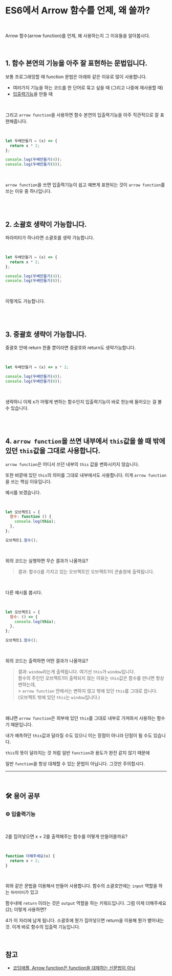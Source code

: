 # ES6에서 Arrow 함수를 언제, 왜 쓸까?

<br>

Arrow 함수(arrow function)를 언제, 왜 사용하는지 그 이유들을 알아봅시다.

<br>

## 1. 함수 본연의 기능을 아주 잘 표현하는 문법입니다.

보통 프로그래밍할 때 function 문법은 아래와 같은 이유로 많이 사용합니다.

- 여러가지 기능을 하는 코드를 한 단어로 묶고 싶을 때 (그리고 나중에 재사용할 때)
- [입출력기능](#gear-입출력기능)을 만들 때

<br>

그리고 `arrow function`을 사용하면 함수 본연의 입출력기능을 아주 직관적으로 잘 표현해줍니다.

<br>

```js
let 두배만들기 = (x) => {
  return x * 2;
};

console.log(두배만들기(4));
console.log(두배만들기(8));
```

<br>

`arrow function`을 쓰면 입출력기능이 쉽고 예쁘게 표현되는 것이 `arrow function`를 쓰는 이유 중 하나입니다.

<br>

<br>

## 2. 소괄호 생략이 가능합니다.

파라미터가 하나라면 소괄호를 생략 가능합니다.

<br>

```js
let 두배만들기 = (x) => {
  return x * 2;
};

console.log(두배만들기(4));
console.log(두배만들기(8));
```

<br>

이렇게도 가능합니다.

<br>

<br>

## 3. 중괄호 생략이 가능합니다.

중괄호 안에 return 한줄 뿐이라면 중괄호와 return도 생략가능합니다.

<br>

```js
let 두배만들기 = (x) => x * 2;

console.log(두배만들기(4));
console.log(두배만들기(8));
```

<br>

생략하니 이제 x가 어떻게 변하는 함수인지 입출력기능이 바로 한눈에 들어오는 걸 볼 수 있습니다.

<br>

<br>

## 4. `arrow function`을 쓰면 내부에서 `this`값을 쓸 때 밖에 있던 `this`값을 그대로 사용합니다.

`arrow function`은 어디서 쓰던 내부의 `this` 값을 변화시키지 않습니다. <br>

또한 바깥에 있던 `this`의 의미를 그대로 내부에서도 사용합니다. 이게 `arrow function`을 쓰는 핵심 이유입니다. <br>

예시를 보겠습니다.

<br>

```js
let 오브젝트1 = {
  함수: function () {
    console.log(this);
  },
};

오브젝트1.함수();
```

<br>

위의 코드는 실행하면 무슨 결과가 나올까요? <br>

> 결과: 함수()를 가지고 있는 오브젝트인 오브젝트1이 콘솔창에 출력됩니다.

<br>

다른 예시를 봅시다.

<br>

```js
let 오브젝트1 = {
  함수: () => {
    console.log(this);
  },
};

오브젝트1.함수();
```

<br>

위의 코드는 출력하면 어떤 결과가 나올까요? <br>

> 결과: `window`라는게 출력됩니다. 여기선 `this`가 `window`입니다. <br>
> 함수의 주인인 오브젝트1이 출력되지 않는 이유는 `this`값은 함수를 만나면 항상 변하는데, <br> > `arrow function` 안에서는 변하지 않고 밖에 있던 `this`를 그대로 씁니다. <br>
> (오브젝트 밖에 있던 `this`는 `window`입니다.)

<br>

왜냐면 `arrow function`은 외부에 있던 `this`를 그대로 내부로 가져와서 사용하는 함수기 때문입니다. <br>

내가 예측하던 `this`값과 달라질 수도 있으니 이는 장점이 아니라 단점이 될 수도 있습니다.

`this`의 뜻이 달라지는 것 처럼 일반 `function`과 용도가 완전 같지 않기 때문에

일반 `function`을 항상 대체할 수 있는 문법이 아닙니다. 그것만 주의합시다.

---

<br>

## :hammer_and_wrench: 용어 공부

### :gear: 입출력기능

<br>

2를 집어넣으면 x + 2를 출력해주는 함수를 어떻게 만들어쓸까요?

<br>

```js
function 더해주세요(x) {
  return x + 2;
}
```

<br>

위와 같은 문법을 이용해서 만들어 사용합니다. 함수의 소괄호안에는 `input` 역할을 하는 `파라미터`가 있고 <br>

함수내에 `return` 이라는 것은 `output` 역할을 하는 키워드입니다. 그럼 이제 더해주세요(2); 이렇게 사용하면? <br>

4가 이 자리에 남게 됩니다. 소괄호에 뭔가 집어넣으면 return을 이용해 뭔가 뱉어내는 것. 이게 바로 함수의 입출력 기능입니다.

<br>

## 참고

- [코딩애플, Arrow function은 function을 대체하는 신문법이 아님](https://codingapple.com/unit/es6-3-arrow-function-why/)
